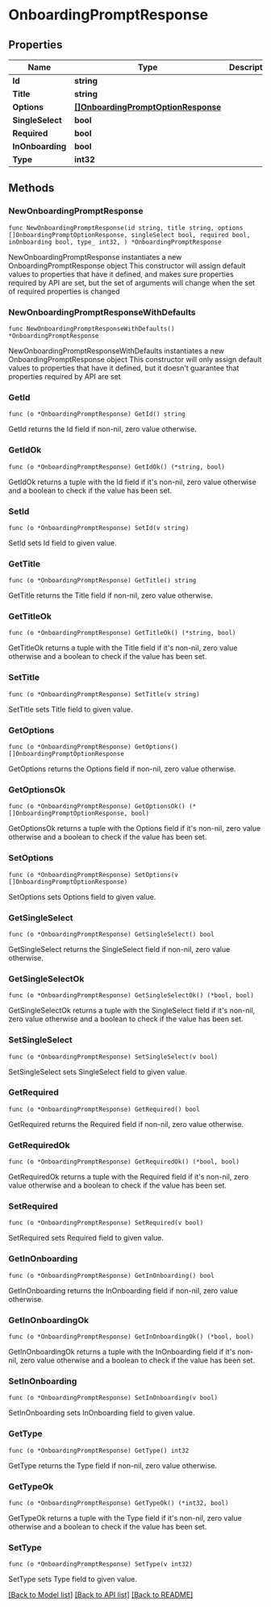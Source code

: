 # OnboardingPromptResponse

## Properties

Name | Type | Description | Notes
------------ | ------------- | ------------- | -------------
**Id** | **string** |  | 
**Title** | **string** |  | 
**Options** | [**[]OnboardingPromptOptionResponse**](OnboardingPromptOptionResponse.md) |  | 
**SingleSelect** | **bool** |  | 
**Required** | **bool** |  | 
**InOnboarding** | **bool** |  | 
**Type** | **int32** |  | 

## Methods

### NewOnboardingPromptResponse

`func NewOnboardingPromptResponse(id string, title string, options []OnboardingPromptOptionResponse, singleSelect bool, required bool, inOnboarding bool, type_ int32, ) *OnboardingPromptResponse`

NewOnboardingPromptResponse instantiates a new OnboardingPromptResponse object
This constructor will assign default values to properties that have it defined,
and makes sure properties required by API are set, but the set of arguments
will change when the set of required properties is changed

### NewOnboardingPromptResponseWithDefaults

`func NewOnboardingPromptResponseWithDefaults() *OnboardingPromptResponse`

NewOnboardingPromptResponseWithDefaults instantiates a new OnboardingPromptResponse object
This constructor will only assign default values to properties that have it defined,
but it doesn't guarantee that properties required by API are set

### GetId

`func (o *OnboardingPromptResponse) GetId() string`

GetId returns the Id field if non-nil, zero value otherwise.

### GetIdOk

`func (o *OnboardingPromptResponse) GetIdOk() (*string, bool)`

GetIdOk returns a tuple with the Id field if it's non-nil, zero value otherwise
and a boolean to check if the value has been set.

### SetId

`func (o *OnboardingPromptResponse) SetId(v string)`

SetId sets Id field to given value.


### GetTitle

`func (o *OnboardingPromptResponse) GetTitle() string`

GetTitle returns the Title field if non-nil, zero value otherwise.

### GetTitleOk

`func (o *OnboardingPromptResponse) GetTitleOk() (*string, bool)`

GetTitleOk returns a tuple with the Title field if it's non-nil, zero value otherwise
and a boolean to check if the value has been set.

### SetTitle

`func (o *OnboardingPromptResponse) SetTitle(v string)`

SetTitle sets Title field to given value.


### GetOptions

`func (o *OnboardingPromptResponse) GetOptions() []OnboardingPromptOptionResponse`

GetOptions returns the Options field if non-nil, zero value otherwise.

### GetOptionsOk

`func (o *OnboardingPromptResponse) GetOptionsOk() (*[]OnboardingPromptOptionResponse, bool)`

GetOptionsOk returns a tuple with the Options field if it's non-nil, zero value otherwise
and a boolean to check if the value has been set.

### SetOptions

`func (o *OnboardingPromptResponse) SetOptions(v []OnboardingPromptOptionResponse)`

SetOptions sets Options field to given value.


### GetSingleSelect

`func (o *OnboardingPromptResponse) GetSingleSelect() bool`

GetSingleSelect returns the SingleSelect field if non-nil, zero value otherwise.

### GetSingleSelectOk

`func (o *OnboardingPromptResponse) GetSingleSelectOk() (*bool, bool)`

GetSingleSelectOk returns a tuple with the SingleSelect field if it's non-nil, zero value otherwise
and a boolean to check if the value has been set.

### SetSingleSelect

`func (o *OnboardingPromptResponse) SetSingleSelect(v bool)`

SetSingleSelect sets SingleSelect field to given value.


### GetRequired

`func (o *OnboardingPromptResponse) GetRequired() bool`

GetRequired returns the Required field if non-nil, zero value otherwise.

### GetRequiredOk

`func (o *OnboardingPromptResponse) GetRequiredOk() (*bool, bool)`

GetRequiredOk returns a tuple with the Required field if it's non-nil, zero value otherwise
and a boolean to check if the value has been set.

### SetRequired

`func (o *OnboardingPromptResponse) SetRequired(v bool)`

SetRequired sets Required field to given value.


### GetInOnboarding

`func (o *OnboardingPromptResponse) GetInOnboarding() bool`

GetInOnboarding returns the InOnboarding field if non-nil, zero value otherwise.

### GetInOnboardingOk

`func (o *OnboardingPromptResponse) GetInOnboardingOk() (*bool, bool)`

GetInOnboardingOk returns a tuple with the InOnboarding field if it's non-nil, zero value otherwise
and a boolean to check if the value has been set.

### SetInOnboarding

`func (o *OnboardingPromptResponse) SetInOnboarding(v bool)`

SetInOnboarding sets InOnboarding field to given value.


### GetType

`func (o *OnboardingPromptResponse) GetType() int32`

GetType returns the Type field if non-nil, zero value otherwise.

### GetTypeOk

`func (o *OnboardingPromptResponse) GetTypeOk() (*int32, bool)`

GetTypeOk returns a tuple with the Type field if it's non-nil, zero value otherwise
and a boolean to check if the value has been set.

### SetType

`func (o *OnboardingPromptResponse) SetType(v int32)`

SetType sets Type field to given value.



[[Back to Model list]](../README.md#documentation-for-models) [[Back to API list]](../README.md#documentation-for-api-endpoints) [[Back to README]](../README.md)



